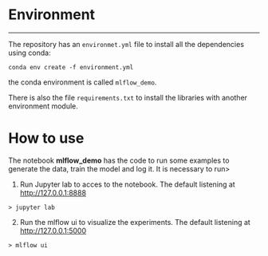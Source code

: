# Environment
--------

The repository has an `environmet.yml` file to install all the dependencies using conda:

```
conda env create -f environment.yml
```

the conda environment is called `mlflow_demo`.

There is also the file `requirements.txt` to install the libraries with another environment module.

# How to use

The notebook **mlflow_demo** has the code to run some examples to generate the data, train the model and log it. It is necessary to run>

1. Run Jupyter lab to acces to the notebook. The default listening at http://127.0.0.1:8888
```
> jupyter lab
```
2. Run the mlflow ui to visualize the experiments. The default listening at http://127.0.0.1:5000
```
> mlflow ui
```
